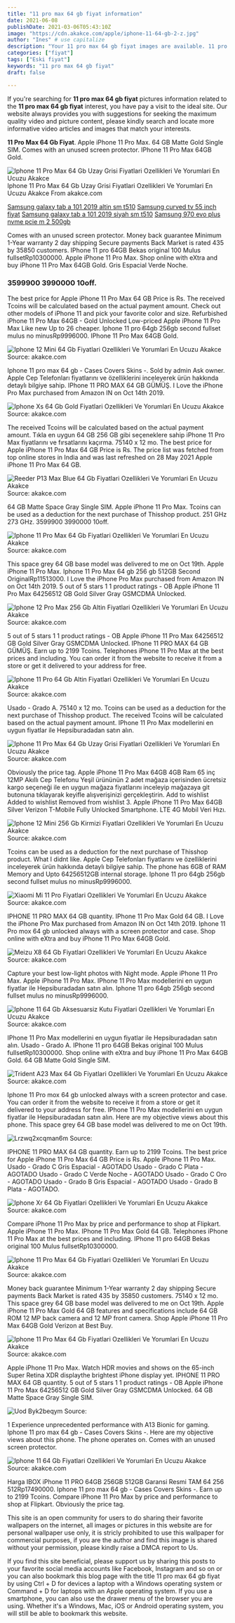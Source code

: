 ```yaml
---
title: "11 pro max 64 gb fiyat information"
date: 2021-06-08
publishDate: 2021-03-06T05:43:10Z
image: "https://cdn.akakce.com/apple/iphone-11-64-gb-2-z.jpg"
author: "Ines" # use capitalize
description: "Your 11 pro max 64 gb fiyat images are available. 11 pro max 64 gb fiyat are a topic that is being searched for and liked by netizens today. You can Get the 11 pro max 64 gb fiyat files here. Find and Download all royalty-free vectors."
categories: ["fiyat"]
tags: ["Eski fiyat"]
keywords: "11 pro max 64 gb fiyat"
draft: false

---
```


If you're searching for **11 pro max 64 gb fiyat** pictures information related to the **11 pro max 64 gb fiyat** interest, you have pay a visit to the ideal  site.  Our website always  provides you with  suggestions  for seeking  the maximum  quality video and picture  content, please kindly search and locate more informative video articles and images  that match your interests.

**11 Pro Max 64 Gb Fiyat**. Apple iPhone 11 Pro Max. 64 GB Matte Gold Single SIM. Comes with an unused screen protector. IPhone 11 Pro Max 64GB Gold.

![Iphone 11 Pro Max 64 Gb Uzay Grisi Fiyatlari Ozellikleri Ve Yorumlari En Ucuzu Akakce](https://cdn.akakce.com/apple/iphone-11-pro-max-64-gb-uzay-grisi-z.jpg "Iphone 11 Pro Max 64 Gb Uzay Grisi Fiyatlari Ozellikleri Ve Yorumlari En Ucuzu Akakce")
Iphone 11 Pro Max 64 Gb Uzay Grisi Fiyatlari Ozellikleri Ve Yorumlari En Ucuzu Akakce From akakce.com

[Samsung galaxy tab a 101 2019 altin sm t510](/samsung-galaxy-tab-a-101-2019-altin-sm-t510/)
[Samsung curved tv 55 inch fiyat](/samsung-curved-tv-55-inch-fiyat/)
[Samsung galaxy tab a 101 2019 siyah sm t510](/samsung-galaxy-tab-a-101-2019-siyah-sm-t510/)
[Samsung 970 evo plus nvme pcie m 2 500gb](/samsung-970-evo-plus-nvme-pcie-m-2-500gb/)

Comes with an unused screen protector. Money back guarantee Minimum 1-Year warranty 2 day shipping Secure payments Back Market is rated 435 by 35850 customers. IPhone 11 pro 64GB Bekas original 100 Mulus fullsetRp10300000. Apple iPhone 11 Pro Max. Shop online with eXtra and buy iPhone 11 Pro Max 64GB Gold. Gris Espacial Verde Noche.

### 3599900 3990000 10off.

The best price for Apple iPhone 11 Pro Max 64 GB Price is Rs. The received Tcoins will be calculated based on the actual payment amount. Check out other models of iPhone 11 and pick your favorite color and size. Refurbished iPhone 11 Pro Max 64GB - Gold Unlocked Low-priced Apple iPhone 11 Pro Max Like new Up to 26 cheaper. Iphone 11 pro 64gb 256gb second fullset mulus no minusRp9996000. IPhone 11 Pro Max 64GB Gold.


![Iphone 12 Mini 64 Gb Fiyatlari Ozellikleri Ve Yorumlari En Ucuzu Akakce](https://cdn.akakce.com/apple/iphone-12-mini-64-gb-z.jpg "Iphone 12 Mini 64 Gb Fiyatlari Ozellikleri Ve Yorumlari En Ucuzu Akakce")
Source: akakce.com

Iphone 11 pro max 64 gb - Cases Covers Skins -. Sold by admin Ask owner. Apple Cep Telefonları fiyatlarını ve özelliklerini inceleyerek ürün hakkında detaylı bilgiye sahip. IPhone 11 PRO MAX 64 GB GÜMÜŞ. I Love the iPhone Pro Max purchased from Amazon IN on Oct 14th 2019.

![Iphone Xs 64 Gb Gold Fiyatlari Ozellikleri Ve Yorumlari En Ucuzu Akakce](https://cdn.akakce.com/apple/iphone-xs-64-gb-gold-z.jpg "Iphone Xs 64 Gb Gold Fiyatlari Ozellikleri Ve Yorumlari En Ucuzu Akakce")
Source: akakce.com

The received Tcoins will be calculated based on the actual payment amount. Tıkla en uygun 64 GB 256 GB gibi seçeneklere sahip iPhone 11 Pro Max fiyatlarını ve fırsatlarını kaçırma. 75140 x 12 mo. The best price for Apple iPhone 11 Pro Max 64 GB Price is Rs. The price list was fetched from top online stores in India and was last refreshed on 28 May 2021 Apple iPhone 11 Pro Max 64 GB.

![Reeder P13 Max Blue 64 Gb Fiyatlari Ozellikleri Ve Yorumlari En Ucuzu Akakce](https://cdn.akakce.com/reeder/reeder-p13-max-blue-64-gb-z.jpg "Reeder P13 Max Blue 64 Gb Fiyatlari Ozellikleri Ve Yorumlari En Ucuzu Akakce")
Source: akakce.com

64 GB Matte Space Gray Single SIM. Apple iPhone 11 Pro Max. Tcoins can be used as a deduction for the next purchase of Thisshop product. 251 GHz 273 GHz. 3599900 3990000 10off.

![Iphone 11 Pro Max 64 Gb Fiyatlari Ozellikleri Ve Yorumlari En Ucuzu Akakce](https://cdn.akakce.com/apple/iphone-11-pro-max-64-gb-3-z.jpg "Iphone 11 Pro Max 64 Gb Fiyatlari Ozellikleri Ve Yorumlari En Ucuzu Akakce")
Source: akakce.com

This space grey 64 GB base model was delivered to me on Oct 19th. Apple iPhone 11 Pro Max. Iphone 11 Pro Max 64 gb 256 gb 512GB Second OriginalRp11513000. I Love the iPhone Pro Max purchased from Amazon IN on Oct 14th 2019. 5 out of 5 stars 1 1 product ratings - OB Apple iPhone 11 Pro Max 64256512 GB Gold Silver Gray GSMCDMA Unlocked.

![Iphone 12 Pro Max 256 Gb Altin Fiyatlari Ozellikleri Ve Yorumlari En Ucuzu Akakce](https://cdn.akakce.com/apple/iphone-12-pro-max-256-gb-altin-z.jpg "Iphone 12 Pro Max 256 Gb Altin Fiyatlari Ozellikleri Ve Yorumlari En Ucuzu Akakce")
Source: akakce.com

5 out of 5 stars 1 1 product ratings - OB Apple iPhone 11 Pro Max 64256512 GB Gold Silver Gray GSMCDMA Unlocked. IPhone 11 PRO MAX 64 GB GÜMÜŞ. Earn up to 2199 Tcoins. Telephones iPhone 11 Pro Max at the best prices and including. You can order it from the website to receive it from a store or get it delivered to your address for free.

![Iphone 11 Pro 64 Gb Altin Fiyatlari Ozellikleri Ve Yorumlari En Ucuzu Akakce](https://cdn.akakce.com/apple/iphone-11-pro-64-gb-altin-z.jpg "Iphone 11 Pro 64 Gb Altin Fiyatlari Ozellikleri Ve Yorumlari En Ucuzu Akakce")
Source: akakce.com

Usado - Grado A. 75140 x 12 mo. Tcoins can be used as a deduction for the next purchase of Thisshop product. The received Tcoins will be calculated based on the actual payment amount. IPhone 11 Pro Max modellerini en uygun fiyatlar ile Hepsiburadadan satın alın.

![Iphone 11 Pro Max 64 Gb Uzay Grisi Fiyatlari Ozellikleri Ve Yorumlari En Ucuzu Akakce](https://cdn.akakce.com/apple/iphone-11-pro-max-64-gb-uzay-grisi-z.jpg "Iphone 11 Pro Max 64 Gb Uzay Grisi Fiyatlari Ozellikleri Ve Yorumlari En Ucuzu Akakce")
Source: akakce.com

Obviously the price tag. Apple iPhone 11 Pro Max 64GB 4GB Ram 65 inç 12MP Akıllı Cep Telefonu Yeşil ürününün 2 adet mağaza içerisinden ücretsiz kargo seçeneği ile en uygun mağaza fiyatlarını inceleyip mağazaya git butonuna tıklayarak keyifle alışverişinizi gerçekleştirin. Add to wishlist Added to wishlist Removed from wishlist 3. Apple iPhone 11 Pro Max 64GB Silver Verizon T-Mobile Fully Unlocked Smartphone. LTE 4G Mobil Veri Hızı.

![Iphone 12 Mini 256 Gb Kirmizi Fiyatlari Ozellikleri Ve Yorumlari En Ucuzu Akakce](https://cdn.akakce.com/apple/iphone-12-mini-256-gb-kirmizi-z.jpg "Iphone 12 Mini 256 Gb Kirmizi Fiyatlari Ozellikleri Ve Yorumlari En Ucuzu Akakce")
Source: akakce.com

Tcoins can be used as a deduction for the next purchase of Thisshop product. What I didnt like. Apple Cep Telefonları fiyatlarını ve özelliklerini inceleyerek ürün hakkında detaylı bilgiye sahip. The phone has 6GB of RAM Memory and Upto 64256512GB internal storage. Iphone 11 pro 64gb 256gb second fullset mulus no minusRp9996000.

![Xiaomi Mi 11 Pro Fiyatlari Ozellikleri Ve Yorumlari En Ucuzu Akakce](https://cdn.akakce.com/xiaomi/xiaomi-mi-11-pro-z.jpg "Xiaomi Mi 11 Pro Fiyatlari Ozellikleri Ve Yorumlari En Ucuzu Akakce")
Source: akakce.com

IPHONE 11 PRO MAX 64 GB quantity. IPhone 11 Pro Max Gold 64 GB. I Love the iPhone Pro Max purchased from Amazon IN on Oct 14th 2019. Iphone 11 Pro mox 64 gb unlocked always with a screen protector and case. Shop online with eXtra and buy iPhone 11 Pro Max 64GB Gold.

![Meizu X8 64 Gb Fiyatlari Ozellikleri Ve Yorumlari En Ucuzu Akakce](https://cdn.akakce.com/meizu/meizu-x8-64-gb-z.jpg "Meizu X8 64 Gb Fiyatlari Ozellikleri Ve Yorumlari En Ucuzu Akakce")
Source: akakce.com

Capture your best low-light photos with Night mode. Apple iPhone 11 Pro Max. Apple iPhone 11 Pro Max. IPhone 11 Pro Max modellerini en uygun fiyatlar ile Hepsiburadadan satın alın. Iphone 11 pro 64gb 256gb second fullset mulus no minusRp9996000.

![Iphone 11 64 Gb Aksesuarsiz Kutu Fiyatlari Ozellikleri Ve Yorumlari En Ucuzu Akakce](https://cdn.akakce.com/apple/iphone-11-64-gb-aksesuarsiz-kutu-z.jpg "Iphone 11 64 Gb Aksesuarsiz Kutu Fiyatlari Ozellikleri Ve Yorumlari En Ucuzu Akakce")
Source: akakce.com

IPhone 11 Pro Max modellerini en uygun fiyatlar ile Hepsiburadadan satın alın. Usado - Grado A. IPhone 11 pro 64GB Bekas original 100 Mulus fullsetRp10300000. Shop online with eXtra and buy iPhone 11 Pro Max 64GB Gold. 64 GB Matte Gold Single SIM.

![Trident A23 Max 64 Gb Fiyatlari Ozellikleri Ve Yorumlari En Ucuzu Akakce](https://cdn.akakce.com/trident/trident-a23-max-64-gb-z.jpg "Trident A23 Max 64 Gb Fiyatlari Ozellikleri Ve Yorumlari En Ucuzu Akakce")
Source: akakce.com

Iphone 11 Pro mox 64 gb unlocked always with a screen protector and case. You can order it from the website to receive it from a store or get it delivered to your address for free. IPhone 11 Pro Max modellerini en uygun fiyatlar ile Hepsiburadadan satın alın. Here are my objective views about this phone. This space grey 64 GB base model was delivered to me on Oct 19th.

![Lrzwq2xcqman6m](https://iis-akakce.akamaized.net/p.z?%2F%2Fmcdn01%2Egittigidiyor%2Enet%2F65698%2F656988979%5F0%2Ejpg "Lrzwq2xcqman6m")
Source: 

IPHONE 11 PRO MAX 64 GB quantity. Earn up to 2199 Tcoins. The best price for Apple iPhone 11 Pro Max 64 GB Price is Rs. Apple iPhone 11 Pro Max. Usado - Grado C Gris Espacial - AGOTADO Usado - Grado C Plata - AGOTADO Usado - Grado C Verde Noche - AGOTADO Usado - Grado C Oro - AGOTADO Usado - Grado B Gris Espacial - AGOTADO Usado - Grado B Plata - AGOTADO.

![Iphone Xr 64 Gb Fiyatlari Ozellikleri Ve Yorumlari En Ucuzu Akakce](https://cdn.akakce.com/apple/iphone-xr-64-gb-z.jpg "Iphone Xr 64 Gb Fiyatlari Ozellikleri Ve Yorumlari En Ucuzu Akakce")
Source: akakce.com

Compare iPhone 11 Pro Max by price and performance to shop at Flipkart. Apple iPhone 11 Pro Max. IPhone 11 Pro Max Gold 64 GB. Telephones iPhone 11 Pro Max at the best prices and including. IPhone 11 pro 64GB Bekas original 100 Mulus fullsetRp10300000.

![Iphone 11 Pro Max 64 Gb Fiyatlari Ozellikleri Ve Yorumlari En Ucuzu Akakce](https://cdn.akakce.com/apple/iphone-11-pro-max-64-gb-1-z.jpg "Iphone 11 Pro Max 64 Gb Fiyatlari Ozellikleri Ve Yorumlari En Ucuzu Akakce")
Source: akakce.com

Money back guarantee Minimum 1-Year warranty 2 day shipping Secure payments Back Market is rated 435 by 35850 customers. 75140 x 12 mo. This space grey 64 GB base model was delivered to me on Oct 19th. Apple iPhone 11 Pro Max Gold 64 GB features and specifications include 64 GB ROM 12 MP back camera and 12 MP front camera. Shop Apple iPhone 11 Pro Max 64GB Gold Verizon at Best Buy.

![Iphone 11 Pro Max 64 Gb Fiyatlari Ozellikleri Ve Yorumlari En Ucuzu Akakce](https://cdn.akakce.com/apple/iphone-11-pro-max-64-gb-z.jpg "Iphone 11 Pro Max 64 Gb Fiyatlari Ozellikleri Ve Yorumlari En Ucuzu Akakce")
Source: akakce.com

Apple iPhone 11 Pro Max. Watch HDR movies and shows on the 65-inch Super Retina XDR displaythe brightest iPhone display yet. IPHONE 11 PRO MAX 64 GB quantity. 5 out of 5 stars 1 1 product ratings - OB Apple iPhone 11 Pro Max 64256512 GB Gold Silver Gray GSMCDMA Unlocked. 64 GB Matte Space Gray Single SIM.

![Uod Byk2beqym](https://iis-akakce.akamaized.net/p.z?%2F%2Fproductimages%2Ehepsiburada%2Enet%2Fs%2F32%2F600%2F10356112588850%2Ejpg "Uod Byk2beqym")
Source: 

1 Experience unprecedented performance with A13 Bionic for gaming. Iphone 11 pro max 64 gb - Cases Covers Skins -. Here are my objective views about this phone. The phone operates on. Comes with an unused screen protector.

![Iphone 11 64 Gb Fiyatlari Ozellikleri Ve Yorumlari En Ucuzu Akakce](https://cdn.akakce.com/apple/iphone-11-64-gb-2-z.jpg "Iphone 11 64 Gb Fiyatlari Ozellikleri Ve Yorumlari En Ucuzu Akakce")
Source: akakce.com

Harga IBOX iPhone 11 PRO 64GB 256GB 512GB Garansi Resmi TAM 64 256 512Rp17490000. Iphone 11 pro max 64 gb - Cases Covers Skins -. Earn up to 2199 Tcoins. Compare iPhone 11 Pro Max by price and performance to shop at Flipkart. Obviously the price tag.

This site is an open community for users to do sharing their favorite wallpapers on the internet, all images or pictures in this website are for personal wallpaper use only, it is stricly prohibited to use this wallpaper for commercial purposes, if you are the author and find this image is shared without your permission, please kindly raise a DMCA report to Us.

If you find this site beneficial, please support us by sharing this posts to your favorite social media accounts like Facebook, Instagram and so on or you can also bookmark this blog page with the title 11 pro max 64 gb fiyat by using Ctrl + D for devices a laptop with a Windows operating system or Command + D for laptops with an Apple operating system. If you use a smartphone, you can also use the drawer menu of the browser you are using. Whether it's a Windows, Mac, iOS or Android operating system, you will still be able to bookmark this website.
